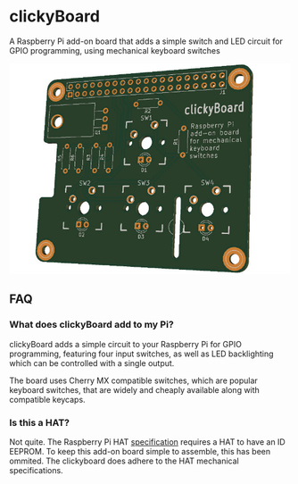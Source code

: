 # clickyBoard
A Raspberry Pi add-on board that adds a simple switch and LED circuit for GPIO programming, using mechanical keyboard switches

![clickyBoard PCB render](render.jpg)

## FAQ

### What does clickyBoard add to my Pi?

clickyBoard adds a simple circuit to your Raspberry Pi for GPIO programming, featuring four input switches, as well as LED backlighting which can be controlled with a single output.

The board uses Cherry MX compatible switches, which are popular keyboard switches, that are widely and cheaply available along with compatible keycaps.

### Is this a HAT?

Not quite. The Raspberry Pi HAT [specification](https://github.com/raspberrypi/hats) requires a HAT to have an ID EEPROM. To keep this add-on board simple to assemble, this has been ommited. The clickyboard does adhere to the HAT mechanical specifications.

